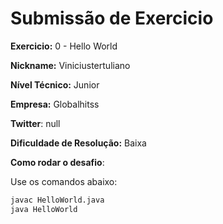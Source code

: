 # Submissão de Exercicio

**Exercicio:** 0 - Hello World

**Nickname:** Viniciustertuliano

**Nível Técnico:** Junior

**Empresa:** Globalhitss

**Twitter**: null

**Dificuldade de Resolução:** Baixa

**Como rodar o desafio**: 

Use os comandos abaixo: 
```bash
javac HelloWorld.java
java HelloWorld
```
